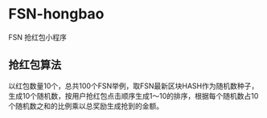 # FSN-hongbao
FSN 抢红包小程序

## 抢红包算法
以红包数量10个，总共100个FSN举例，取FSN最新区块HASH作为随机数种子，生成10个随机数，按用户抢红包点击顺序生成1～10的排序，根据每个随机数占10个随机数之和的比例乘以总奖励生成抢到的金额。
